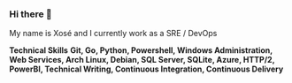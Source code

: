 ### Hi there 👋

My name is Xosé and I currently work as a SRE / DevOps

__Technical Skills__
__Git, Go, Python, Powershell, Windows Administration, Web Services, Arch Linux, Debian, SQL Server, SQLite, Azure, HTTP/2, PowerBI, Technical Writing, Continuous Integration, Continuous Delivery__

<!--
**keyserxose/keyserxose** is a ✨ _special_ ✨ repository because its `README.md` (this file) appears on your GitHub profile.

Here are some ideas to get you started:

- 🔭 I’m currently working on ...
- 🌱 I’m currently learning ...
- 👯 I’m looking to collaborate on ...
- 🤔 I’m looking for help with ...
- 💬 Ask me about ...
- 📫 How to reach me: ...
- 😄 Pronouns: ...
- ⚡ Fun fact: ...
-->
